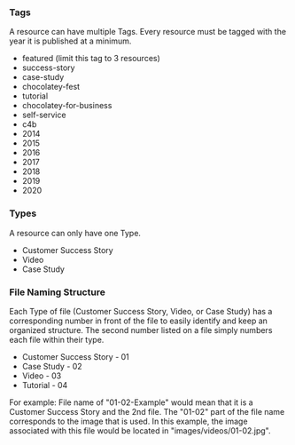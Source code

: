 ### Tags
A resource can have multiple Tags. Every resource must be tagged with the year it is published at a minimum.

* featured (limit this tag to 3 resources)
* success-story 
* case-study
* chocolatey-fest
* tutorial
* chocolatey-for-business
* self-service
* c4b
* 2014
* 2015
* 2016
* 2017
* 2018
* 2019
* 2020

### Types
A resource can only have one Type.

* Customer Success Story
* Video
* Case Study

### File Naming Structure
Each Type of file (Customer Success Story, Video, or Case Study) has a corresponding number in front of the file to easily identify and keep an organized structure. The second number listed on a file simply numbers each file within their type. 

* Customer Success Story - 01
* Case Study - 02
* Video - 03
* Tutorial - 04

For example: File name of "01-02-Example" would mean that it is a Customer Success Story and the 2nd file. The "01-02" part of the file name corresponds to the image that is used. In this example, the image associated with this file would be located in "images/videos/01-02.jpg".
